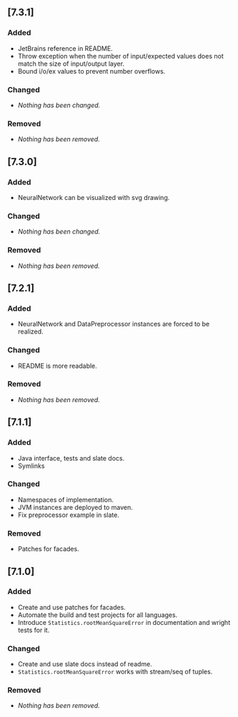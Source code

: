 ## [7.3.1]
### Added
- JetBrains reference in README.
- Throw exception when the number of input/expected values does not match the size of input/output layer.
- Bound i/o/ex values to prevent number overflows.

### Changed
- _Nothing has been changed._

### Removed
- _Nothing has been removed._

## [7.3.0]
### Added
- NeuralNetwork can be visualized with svg drawing.

### Changed
- _Nothing has been changed._

### Removed
- _Nothing has been removed._

## [7.2.1]
### Added
- NeuralNetwork and DataPreprocessor instances are forced to be realized.

### Changed
- README is more readable.

### Removed
- _Nothing has been removed._

## [7.1.1]
### Added
- Java interface, tests and slate docs.
- Symlinks

### Changed
- Namespaces of implementation.
- JVM instances are deployed to maven.
- Fix preprocessor example in slate.

### Removed
- Patches for facades.

## [7.1.0]
### Added
- Create and use patches for facades.
- Automate the build and test projects for all languages.
- Introduce `Statistics.rootMeanSquareError` in documentation and wright tests for it.

### Changed
- Create and use slate docs instead of readme.
- `Statistics.rootMeanSquareError` works with stream/seq of tuples.

### Removed
- _Nothing has been removed._
